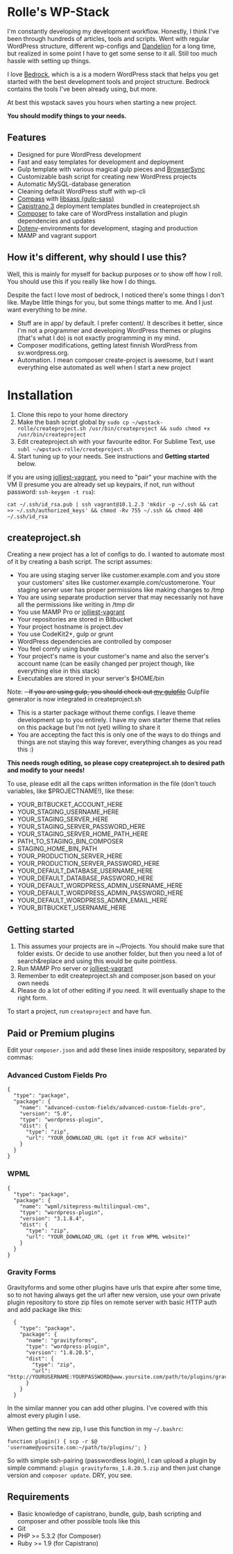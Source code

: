 # Rolle's WP-Stack

I'm constantly developing my development workflow. Honestly, I think I've been through hundreds of articles, tools and scripts. Went with regular WordPress structure, different wp-configs and [Dandelion](https://github.com/scttnlsn/dandelion) for a long time, but realized in some point I have to get some sense to it all. Still too much hassle with setting up things.

I love [Bedrock](https://github.com/roots/bedrock), which is a is a modern WordPress stack that helps you get started with the best development tools and project structure. Bedrock contains the tools I've been already using, but more.

At best this wpstack saves you hours when starting a new project.

**You should modify things to your needs.**

## Features

 - Designed for pure WordPress development
 - Fast and easy templates for development and deployment
 - Gulp template with various magical gulp pieces and [BrowserSync](http://www.browsersync.io/)
 - Customizable bash script for creating new WordPress projects
 - Automatic MySQL-database generation
 - Cleaning default WordPress stuff with wp-cli
 - [Compass](http://compass-style.org) with [libsass (gulp-sass)](https://github.com/dlmanning/gulp-sass)
 - [Capistrano 3](http://capistranorb.com/) deployment templates bundled in createproject.sh
 - [Composer](https://getcomposer.org/) to take care of WordPress installation and plugin dependencies and updates
 - [Dotenv](https://github.com/vlucas/phpdotenv)-environments for development, staging and production
 - MAMP and vagrant support

## How it's different, why should I use this?

Well, this is mainly for myself for backup purposes or to show off how I roll. You should use this if you really like how I do things.

Despite the fact I love most of bedrock, I noticed there's some things I don't like. Maybe little things for you, but some things matter to me. And I just want everything to be _mine_.

* Stuff are in app/ by default. I prefer content/. It describes it better, since I'm not a programmer and developing WordPress themes or plugins (that's what I do) is not exactly programming in my mind.
* Composer modifications, getting latest finnish WordPress from sv.wordpress.org.
* Automation. I mean composer create-project is awesome, but I want everything else automated as well when I start a new project

# Installation 

1. Clone this repo to your home directory
2. Make the bash script global by `sudo cp ~/wpstack-rolle/createproject.sh /usr/bin/createproject && sudo chmod +x /usr/bin/createproject`
3. Edit createproject.sh with your favourite editor. For Sublime Text, use `subl ~/wpstack-rolle/createproject.sh`
4. Start tuning up to your needs. See instructions and **Getting started** below.

If you are using [jolliest-vagrant](https://github.com/ronilaukkarinen/jolliest-vagrant), you need to "pair" your machine with the VM (I presume you are already set up keypairs, if not, run without password: `ssh-keygen -t rsa`):

    cat ~/.ssh/id_rsa.pub | ssh vagrant@10.1.2.3 'mkdir -p ~/.ssh && cat >> ~/.ssh/authorized_keys' && chmod -Rv 755 ~/.ssh && chmod 400 ~/.ssh/id_rsa

## createproject.sh

Creating a new project has a lot of configs to do. I wanted to automate most of it by creating a bash script. The script assumes:

- You are using staging server like customer.example.com and you store your customers' sites like customer.example.com/customerone. Your staging server user has proper permissions like making changes to /tmp
- You are using separate production server that may necessarily not have all the permissions like writing in /tmp dir
- You use MAMP Pro or [jolliest-vagrant](https://github.com/ronilaukkarinen/jolliest-vagrant)
- Your repositories are stored in Bitbucket
- Your project hostname is project.dev
- You use CodeKit2+, gulp or grunt
- WordPress dependencies are controlled by composer
- You feel comfy using bundle
- Your project's name is your customer's name and also the server's account name (can be easily changed per project though, like everything else in this stack)
- Executables are stored in your server's $HOME/bin

Note:
~~- If you are using gulp, you should check out [my gulpfile](https://github.com/ronilaukkarinen/gulpfile-rolle)~~ Gulpfile generator is now integrated in createproject.sh
- This is a starter package without theme configs. I leave theme development up to you entirely. I have my own starter theme that relies on this package but I'm not (yet) willing to share it
- You are accepting the fact this is only one of the ways to do things and things are not staying this way forever, everything changes as you read this :)

**This needs rough editing, so please copy createproject.sh to desired path and modify to your needs!**

To use, please edit all the caps written information in the file (don't touch variables, like $PROJECTNAME!), like these:
 - YOUR_BITBUCKET_ACCOUNT_HERE
 - YOUR_STAGING_USERNAME_HERE
 - YOUR_STAGING_SERVER_HERE
 - YOUR_STAGING_SERVER_PASSWORD_HERE
 - YOUR_STAGING_SERVER_HOME_PATH_HERE
 - PATH_TO_STAGING_BIN_COMPOSER
 - STAGING_HOME_BIN_PATH
 - YOUR_PRODUCTION_SERVER_HERE
 - YOUR_PRODUCTION_SERVER_PASSWORD_HERE
 - YOUR_DEFAULT_DATABASE_USERNAME_HERE
 - YOUR_DEFAULT_DATABASE_PASSWORD_HERE
 - YOUR_DEFAULT_WORDPRESS_ADMIN_USERNAME_HERE
 - YOUR_DEFAULT_WORDPRESS_ADMIN_PASSWORD_HERE
 - YOUR_DEFAULT_WORDPRESS_ADMIN_EMAIL_HERE
 - YOUR_BITBUCKET_USERNAME_HERE

## Getting started

1. This assumes your projects are in ~/Projects. You should make sure that folder exists. Or decide to use another folder, but then you need a lot of search&replace and using this would be quite pointless.
2. Run MAMP Pro server or [jolliest-vagrant](https://github.com/ronilaukkarinen/jolliest-vagrant)
3. Remember to edit createproject.sh and composer.json based on your own needs
4. Please do a lot of other editing if you need. It will eventually shape to the right form.

To start a project, run `createproject` and have fun.

## Paid or Premium plugins

Edit your `composer.json` and add these lines inside respository, separated by commas:

### Advanced Custom Fields Pro

    {
      "type": "package",
      "package": {
        "name": "advanced-custom-fields/advanced-custom-fields-pro",
        "version": "5.0",
        "type": "wordpress-plugin",
        "dist": {
          "type": "zip",
          "url": "YOUR_DOWNLOAD_URL (get it from ACF website)"
        }
      }
    }

### WPML

    {
      "type": "package",
      "package": {
        "name": "wpml/sitepress-multilingual-cms",
        "type": "wordpress-plugin",
        "version": "3.1.8.4",
        "dist": {
          "type": "zip",
          "url": "YOUR_DOWNLOAD_URL (get it from WPML website)"
        }
      }
    }

### Gravity Forms

Gravityforms and some other plugins have urls that expire after some time, so to not having always get the url after new version, use your own private plugin repository to store zip files on remote server with basic HTTP auth and add package like this:

      {
        "type": "package",
        "package": {
          "name": "gravityforms",
          "type": "wordpress-plugin",
          "version": "1.8.20.5",
          "dist": {
            "type": "zip",
            "url": "http://YOURUSERNAME:YOURPASSWORD@www.yoursite.com/path/to/plugins/gravityforms_1.8.20.5.zip"
          }
        }
      }

In the similar manner you can add other plugins. I've covered with this almost every plugin I use.

When getting the new zip, I use this function in my `~/.bashrc`:

    function plugin() { scp -r $@ 'username@yoursite.com:~/path/to/plugins/'; }

So with simple ssh-pairing (passwordless login), I can upload a plugin by simple command: `plugin gravityforms_1.8.20.5.zip` and then just change version and `composer update`. DRY, you see.

## Requirements

* Basic knowledge of capistrano, bundle, gulp, bash scripting and composer and other possible tools like this
* Git
* PHP >= 5.3.2 (for Composer)
* Ruby >= 1.9 (for Capistrano)
